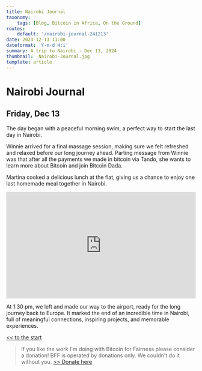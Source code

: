 ```yaml
---
title: Nairobi Journal
taxonomy:
    tags: [Blog, Bitcoin in Africa, On the Ground]
routes:
    default: '/nairobi-journal-241213'
date: 2024-12-13 11:00
dateformat: 'Y-m-d H:i'
summary: A trip to Nairobi - Dec 13, 2024
thumbnail: _Nairobi-Journal.jpg
template: article
---
```


# Nairobi Journal

## Friday, Dec 13

The day began with a peaceful morning swim, a perfect way to start the last day in Nairobi.

Winnie arrived for a final massage session, making sure we felt refreshed and relaxed before our long journey ahead. Parting message from Winnie was that after all the payments we made in bitcoin via Tando, she wants to learn more about Bitcoin and join Bitcoin Dada.

Martina cooked a delicious lunch at the flat, giving us a chance to enjoy one last homemade meal together in Nairobi.

<div style="padding:56.25% 0 0 0;position:relative;"><iframe src="https://player.vimeo.com/video/1041543859?badge=0&amp;autopause=0&amp;player_id=0&amp;app_id=58479" frameborder="0" allow="autoplay; fullscreen; picture-in-picture; clipboard-write; encrypted-media" style="position:absolute;top:0;left:0;width:100%;height:100%;" title="241213-1"></iframe></div>

At 1:30 pm, we left and made our way to the airport, ready for the long journey back to Europe. It marked the end of an incredible time in Nairobi, full of meaningful connections, inspiring projects, and memorable experiences.

[<< to the start](/nairobi-journal-2024)

> If you like the work I'm doing with Bitcoin for Fairness please consider a donation! BFF is operated by donations only. We couldn't do it without you. [>> Donate here](https://bffbtc.org/donate/)